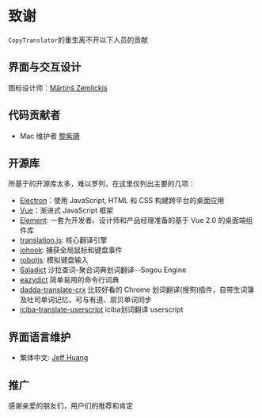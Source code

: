# 致谢

`CopyTranslator`的重生离不开以下人员的贡献

## 界面与交互设计

图标设计师：[Mārtiņš Zemlickis](http://mzemlickis.lv/)

## 代码贡献者
- Mac 维护者 [黎紫珊](https://github.com/Sandural)

## 开源库
所基于的开源库太多，难以罗列，在这里仅列出主要的几项：
- [Electron](https://electronjs.org)：使用 JavaScript, HTML 和 CSS 构建跨平台的桌面应用
- [Vue](http://vuejs.org)：渐进式 JavaScript 框架
- [Element](http://element-cn.eleme.io/#/zh-CN): 一套为开发者、设计师和产品经理准备的基于 Vue 2.0 的桌面端组件库
- [translation.js](https://github.com/Selection-Translator/translation.js): 核心翻译引擎
- [iohook](https://github.com/wilix-team/iohook): 捕获全局鼠标和键盘事件
- [robotjs](http://robotjs.io/): 模拟键盘输入
- [Saladict](https://github.com/crimx/ext-saladict) 沙拉查词-聚合词典划词翻译--Sogou Engine
- [eazydict](https://github.com/keenwon/eazydict) 简单易用的命令行词典
- [dadda-translate-crx](https://github.com/waynecz/dadda-translate-crx) 比较好看的 Chrome 划词翻译(搜狗)插件，自带生词簿及吐司单词记忆，可与有道、扇贝单词同步 
- [iciba-translate-userscript](https://github.com/Firefox-Pro-Coding/iciba-translate-userscript) iciba划词翻译 userscript

## 界面语言维护

- 繁体中文: [Jeff Huang](https://github.com/s8321414)

## 推广

感谢亲爱的朋友们，用户们的推荐和肯定